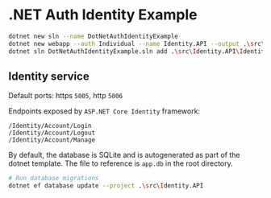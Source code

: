 # .NET Auth Identity Example

```bash
dotnet new sln --name DotNetAuthIdentityExample
dotnet new webapp --auth Individual --name Identity.API --output .\src\Identity.API
dotnet sln DotNetAuthIdentityExample.sln add .\src\Identity.API\Identity.API.csproj
```

## Identity service

Default ports: https `5005`, http `5006`

Endpoints exposed by `ASP.NET Core Identity` framework:

```
/Identity/Account/Login
/Identity/Account/Logout
/Identity/Account/Manage
```

By default, the database is SQLite and is autogenerated as part of the dotnet template. The file
to reference is `app.db` in the root directory.

```bash
# Run database migrations
dotnet ef database update --project .\src\Identity.API
```